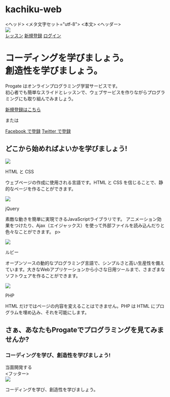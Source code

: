 # kachiku-web
<!DOCTYPE html>
<html>
<ヘッド>
  <メタ文字セット="utf-8">
  <meta name="viewport" content="width=デバイス幅、初期スケール=1.0">
  <title>プロゲート</title>
  <link href="https://maxcdn.bootstrapcdn.com/font-awesome/4.7.0/css/font-awesome.min.css" rel="スタイルシート" integrity="sha384-wvfXpqpZZVQGK6TAh5PVlGOfQNHSoD2xbE+QkPxCAFlNEevoEH3Sl0sibVcOQVnN" crossorigin="anonymous">
  <link rel="スタイルシート" type="text/css" href="スタイルシート.css">
</head>
<本文>
  <ヘッダー>
    <div class="コンテナ">
      <div class="header-left">
        <img class="logo" src="https://prog-8.com/images/html/advanced/main_logo.png">
      </div>
      <span class="fa fa-bars メニューアイコン"></span>
      <div class="header-right">
        <a href="#"> レッスン</a>
        <a href="#">新規登録</a>
        <a href="#" class="login">ログイン</a>
      </div>
    </div>
  </ヘッダー>
  <div class="top-wrapper">
    <div class="コンテナ">
      <h1>コーディングを学びましょう。<br>創造性を学びましょう。</h1>
      <p>Progate はオンラインプログラミング学習サービスです。<br>初心者でも簡単なスライドとレッスンで、ウェブサービスを作りながらプログラミングにも取り組んでみましょう。</p>
      <div class="btn-wrapper">
        <a href="#" class="btn Signup">新規登録はこちら</a>
        <p>または</p>
        <a href="#" class="btn facebook"><span class="fa fa-facebook"></span>Facebook で登録</a>
        <a href="#" class="btn twitter"><span class="fa fa-twitter"></span>Twitter で登録</a>
      </div>
    </div>
  </div>
  <div class="lesson-wrapper">
    <div class="コンテナ">
      <div class="heading">
        <h2>どこから始めればよいかを学びましょう!</h2>
      </div>
      <div class="レッスン">
        <div class="レッスン">
          <div class="lesson-icon">
            <img src="https://prog-8.com/images/html/advanced/html.png">
            <p>HTML と CSS</p>
          </div>
          <p class="text-contents">ウェブページの作成に使用される言語です。HTML と CSS を信じることで、静的なページを作ることができます。</p>
        </div>
        <div class="レッスン">
          <div class="lesson-icon">
            <img src="https://prog-8.com/images/html/advanced/jQuery.png">
            <p>jQuery</p>
          </div>
          <p class="text-contents">素敵な動きを簡単に実現できるJavaScriptライブラリです。 アニメーション効果をつけたり、Ajax（エイジャックス）を使って外部ファイルを読み込んだりと色々なことができます。 p>
        </div>
        <div class="レッスン">
          <div class="lesson-icon">
            <img src="https://prog-8.com/images/html/advanced/ruby.png">
            <p>ルビー</p>
          </div>
          <p class="text-contents">オープンソースの動的なプログラミング言語で、シンプルさと高い生産性を備えています。大きなWebアプリケーションから小さな日用ツールまで、さまざまなソフトウェアを作ることができます。 </p>
        </div>
        <div class="レッスン">
          <div class="lesson-icon">
            <img src="https://prog-8.com/images/html/advanced/php.png">
            <p>PHP</p>
          </div>
          <p class="text-contents">HTML だけではページの内容を変えることはできません。PHP は HTML にプログラムを埋め込み、それを可能にします。</p>
        </div>
      </div>
      <div class="clear"></div>
    </div>
  </div>
  <div class="メッセージラッパー">
    <div class="コンテナ">
      <div class="heading">
        <h2>さぁ、あなたもProgateでプログラミングを見てみませんか?</h2>
        <h3>コーディングを学び、創造性を学びましょう!</h3>
      </div>
      <span class="btn message">当面開発する</span>
    </div>
  </div>
  <フッター>
    <div class="コンテナ">
      <img src="https://prog-8.com/images/html/advanced/footer_logo.png">
      <p>コーディングを学び、創造性を学びましょう。</p>
    </div>
  </フッター>
</本文>
</html>

